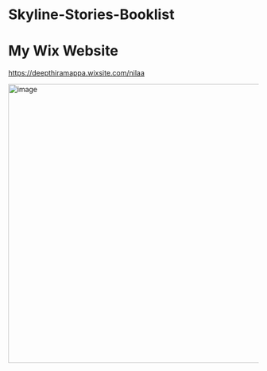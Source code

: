 # Skyline-Stories-Booklist

# My Wix Website
https://deepthiramappa.wixsite.com/nilaa

<img width="1310" height="562" alt="image" src="https://github.com/user-attachments/assets/8edc308f-c8e1-4dad-950b-7b6041ca15a9" />
